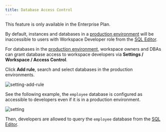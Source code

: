 ```yaml
---
title: Database Access Control
---
```


<HintBlock type="info">

This feature is only available in the Enterprise Plan.

</HintBlock>

By default, instances and databases in a [production environment](/docs/administration/environment-policy/tier) will be inaccessible to users with Workspace Developer role from the [SQL Editor](/docs/sql-editor/overview).

For databases in the [production environment](/docs/administration/environment-policy/tier), workspace owners and DBAs can grant database access to workspace developers via **Settings / Workspace / Access Control**.

Click **Add rule**, search and select databases in the production environments.

![setting-add-rule](/content/docs/security/database-access-control/access-control-add-rule.webp)

See the following example, the `employee` database is configured as accessible to developers even if it is in a production environment.

![setting](/content/docs/security/database-access-control/access-control-settings.webp)

Then, developers are allowed to query the `employee` database from the [SQL Editor](/docs/sql-editor/overview).
